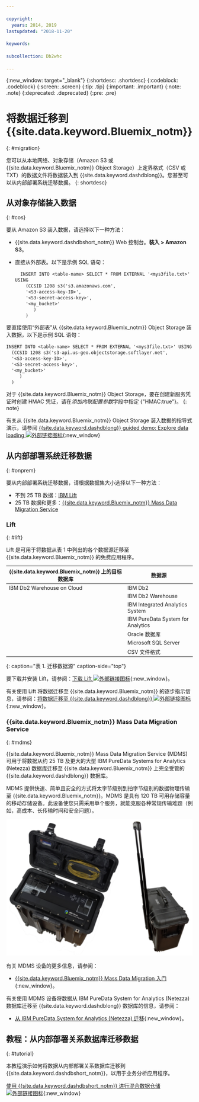 ```yaml
---

copyright:
  years: 2014, 2019
lastupdated: "2018-11-20"

keywords:

subcollection: Db2whc

---
```


<!-- Attribute definitions --> 
{:new_window: target="_blank"}
{:shortdesc: .shortdesc}
{:codeblock: .codeblock}
{:screen: .screen}
{:tip: .tip}
{:important: .important}
{:note: .note}
{:deprecated: .deprecated}
{:pre: .pre}

# 将数据迁移到 {{site.data.keyword.Bluemix_notm}}
{: #migration}

您可以从本地网络、对象存储（Amazon S3 或 {{site.data.keyword.Bluemix_notm}} Object Storage）上定界格式（CSV 或 TXT）的数据文件将数据装入到 {{site.data.keyword.dashdblong}}。您甚至可以从内部部署系统迁移数据。
{: shortdesc}

## 从对象存储装入数据
{: #cos}

要从 Amazon S3 装入数据，请选择以下一种方法：
  * {{site.data.keyword.dashdbshort_notm}} Web 控制台。**装入 > Amazon S3**。 
  * 直接从外部表。以下是示例 SQL 语句：

    ```
      INSERT INTO <table-name> SELECT * FROM EXTERNAL '<mys3file.txt>' USING
        (CCSID 1208 s3('s3.amazonaws.com', 
        '<S3-access-key-ID>',
        '<S3-secret-access-key>', 
        '<my_bucket>'
           )
        )      
    ```

要直接使用“外部表”从 {{site.data.keyword.Bluemix_notm}} Object Storage 装入数据，以下是示例 SQL 语句：

```
INSERT INTO <table-name> SELECT * FROM EXTERNAL '<mys3file.txt>' USING
  (CCSID 1208 s3('s3-api.us-geo.objectstorage.softlayer.net', 
  '<S3-access-key-ID>',
  '<S3-secret-access-key>', 
  '<my_bucket>'
     )
  )      
```

对于 {{site.data.keyword.Bluemix_notm}} Object Storage，要在创建新服务凭证时创建 HMAC 凭证，请在*添加内联配置参数*字段中指定 {"HMAC:true"}。
{: note}

有关从 {{site.data.keyword.Bluemix_notm}} Object Storage 装入数据的指导式演示，请参阅 [{{site.data.keyword.dashdblong}} guided demo: Explore data loading ![外部链接图标](../../icons/launch-glyph.svg "外部链接图标")](https://www.ibm.com/cloud/garage/demo/try-db2-warehouse-cloud){:new_window}

## 从内部部署系统迁移数据
{: #onprem}

要从内部部署系统迁移数据，请根据数据集大小选择以下一种方法：
* 不到 25 TB 数据：[IBM Lift](#lift)
* 25 TB 数据和更多：[{{site.data.keyword.Bluemix_notm}} Mass Data Migration Service](#mdms)

### Lift
{: #lift}

Lift 是可用于将数据从表 1 中列出的各个数据源迁移至 {{site.data.keyword.Bluemix_notm}} 的免费应用程序。 

|{{site.data.keyword.Bluemix_notm}} 上的目标数据库| 数据源 |
|------------------------------|-------------|
| IBM Db2 Warehouse on Cloud   | IBM Db2 |
|                              | IBM Db2 Warehouse |
|                              | IBM Integrated Analytics System |
|                              | IBM PureData System for Analytics |
|                              | Oracle 数据库 |
|                              | Microsoft SQL Server |
|                              | CSV 文件格式 |
{: caption="表 1. 迁移数据源" caption-side="top"}

要下载并安装 Lift，请参阅：[下载 Lift ![外部链接图标](../../icons/launch-glyph.svg "外部链接图标")](https://lift.ng.bluemix.net/#download){:new_window}。

有关使用 Lift 将数据迁移至 {{site.data.keyword.Bluemix_notm}} 的逐步指示信息，请参阅：[将数据迁移至 {{site.data.keyword.dashdblong}} ![外部链接图标](../../icons/launch-glyph.svg "外部链接图标")](https://lift.ng.bluemix.net/#docs){:new_window}。

### {{site.data.keyword.Bluemix_notm}} Mass Data Migration Service
{: #mdms}

{{site.data.keyword.Bluemix_notm}} Mass Data Migration Service (MDMS) 可用于将数据从约 25 TB 及更大的大型 IBM PureData Systems for Analytics (Netezza) 数据库迁移至 {{site.data.keyword.Bluemix_notm}} 上完全受管的 {{site.data.keyword.dashdblong}} 数据库。

MDMS 提供快速、简单且安全的方式将太字节级别到拍字节级别的数据物理传输至 {{site.data.keyword.Bluemix_notm}}。MDMS 是具有 120 TB 可用存储容量的移动存储设备。此设备使您只需采用单个服务，就能克服各种常规传输难题（例如，高成本、长传输时间和安全问题）。

![Mass Data Migration Service 设备的视图](images/mdms.svg)

有关 MDMS 设备的更多信息，请参阅： 
- [{{site.data.keyword.Bluemix_notm}} Mass Data Migration 入门](/docs/infrastructure/mass-data-migration/getting-started.html#getting-started-with-ibm-cloud-mass-data-migration){:new_window}。

有关使用 MDMS 设备将数据从 IBM PureData System for Analytics (Netezza) 数据库迁移至 {{site.data.keyword.dashdblong}} 数据库的信息，请参阅： 
- [从 IBM PureData System for Analytics (Netezza) 迁移](/docs/services/Db2whc/pda_db2whc_mdms.html){:new_window}。

## 教程：从内部部署关系数据库迁移数据
{: #tutorial}

本教程演示如何将数据从内部部署关系数据库迁移到 {{site.data.keyword.dashdbshort_notm}}，以用于业务分析应用程序。 

[使用 {{site.data.keyword.dashdbshort_notm}} 进行混合数据仓储 ![外部链接图标](../../icons/launch-glyph.svg "外部链接图标")](https://www.ibm.com/cloud/garage/tutorials/ibm-db2-warehouse-on-cloud/hybrid-data-warehousing-with-db-2-warehouse-on-cloud){:new_window}

